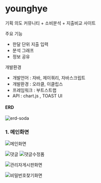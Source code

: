 # younghye
기획 의도
커뮤니티 + 소비분석 + 지출비교 사이트

주요 기능
- 한달 단위 지출 입력
- 분석 그래프
- 정보 공유


개발환경
- 개발언어 : 자바, 제이쿼리, 자바스크립트
- 개발환경 : 오라클, 이클립스
- 프레임워크 : 부트스트랩
- API : chart.js , TOAST UI

#### ERD
![erd-soda](https://user-images.githubusercontent.com/68366765/93426773-9a721600-f8f7-11ea-84dc-d81ed8c7ebb7.PNG "width=100px height=70px")

### 1. 메인화면
![메인화면](https://user-images.githubusercontent.com/68366765/93426911-de651b00-f8f7-11ea-9714-caec611f8798.PNG)



![댓글](https://user-images.githubusercontent.com/68366765/93427073-284e0100-f8f8-11ea-889d-f757a2c124a9.PNG)
![댓글수정폼](https://user-images.githubusercontent.com/68366765/93427077-2ab05b00-f8f8-11ea-8a8b-63afe693f9fc.PNG)


![관리자게시판화면](https://user-images.githubusercontent.com/68366765/93427167-58959f80-f8f8-11ea-8d7e-f17df02fbd66.PNG)

![비밀번호찾기화면](https://user-images.githubusercontent.com/68366765/93430571-d7d9a200-f8fd-11ea-8171-e6194512af9b.PNG)



